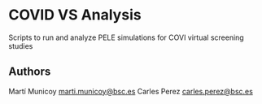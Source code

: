 # COVID VS Analysis
Scripts to run and analyze PELE simulations for COVI virtual screening studies

## Authors
Martí Municoy marti.municoy@bsc.es
Carles Perez carles.perez@bsc.es
